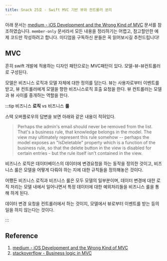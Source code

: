 ```yaml
---
title: Snack 25호 - Swift MVC 기반 뷰와 컨트롤러 분리
---
```


아래 문서는 [medium - iOS Development and the Wrong Kind of MVC](https://medium.com/@jimmymandersson/ios-development-and-the-wrong-kind-of-mvc-4e3e2decb82e) 문서를 참조하였습니다. `member-only` 문서라서 모든 내용을 정리하기는 어렵고, 참고할만한 예제 코드만 작성하려고 합니다. 미디엄을 구독하신 분들은 꼭 읽어보시길 추천드립니다!

## MVC

흔히 swift 개발에 적용하는 디자인 패턴으로는 MVC패턴이 있다. 모델-뷰-뷰컨트롤러로 구성된다.

모델은 비즈니스 로직과 모델 자체에 대한 정의를 담는다. 뷰는 사용자로부터 이벤트를 받고, 뷰 컨트롤러에게 모델을 향한 비즈니스로직 호출 요청을 한다. 뷰 컨트롤러는 모델과 뷰 사이를 중개하는 역할을 한다.

:::tip 비즈니스 **로직** vs 비즈니스 **룰**

스택 오버플로우의 답변을 보면 아래와 같은 내용이 적혀있다.

> Perhaps the admin's email should never be removed from the list. That's a business rule, that knowledge belongs in the model. The view may ultimately represent this rule somehow -- perhaps the model exposes an "IsDeletable" property which is a function of the business rule, so that the delete button in the view is disabled for certain entries - but the rule itself isn't contained in the view.

비즈니스 로직은 데이터베이스의 데이터에 변경요청을 하는 동작을 정의한 것이고, 비즈니스 룰은 모델을 어떻게 다뤄야 하는 지에 대한 규칙들을 정의해놓은 것이다.

어쨌든 비즈니스 로직과 비즈니스 룰은 모두 모델의 일부분이며, 데이터 변경에 대한 로직 처리는 모델 내에서 일어나면서 특정 데이터에 대한 예외처리들을 비즈니스 룰을 통해 하게 된다.

데이터 변경 요청을 컨트롤러에서 하는 것이지, 모델에서 뷰로부터 이벤트를 받는 등의 일을 하지 않는다는 것이다.

:::

## Reference

1. [medium - iOS Development and the Wrong Kind of MVC](https://medium.com/@jimmymandersson/ios-development-and-the-wrong-kind-of-mvc-4e3e2decb82e)
2. [stackoverflow - Business logic in MVC](https://stackoverflow.com/questions/4415904/business-logic-in-mvc)
